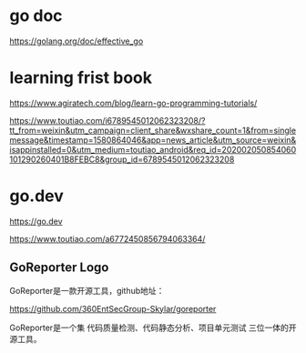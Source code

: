 # go doc
https://golang.org/doc/effective_go

# learning frist book
https://www.agiratech.com/blog/learn-go-programming-tutorials/

https://www.toutiao.com/i6789545012062323208/?tt_from=weixin&utm_campaign=client_share&wxshare_count=1&from=singlemessage&timestamp=1580864046&app=news_article&utm_source=weixin&isappinstalled=0&utm_medium=toutiao_android&req_id=202002050854060101290260401B8FEBC8&group_id=6789545012062323208


# go.dev 
https://go.dev



https://www.toutiao.com/a6772450856794063364/
## GoReporter Logo

GoReporter是一款开源工具，github地址：

https://github.com/360EntSecGroup-Skylar/goreporter

GoReporter是一个集 代码质量检测、代码静态分析、项目单元测试 三位一体的开源工具。
